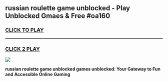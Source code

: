 
## russian roulette game unblocked - Play Unblocked Gmaes & Free #oa160
<h3>
<a href="https://premium.freeplayer.one?title=russian_roulette_game_unblocked&ref=03M">CLICK TO PLAY</a></h3>
<hr>

<h3>
<a href="https://premium.freeplayer.one?title=russian_roulette_game_unblocked&ref=03M">CLICK 2 PLAY</a>
  
</h3>

<a href="https://premium.freeplayer.one?title=russian_roulette_game_unblocked&ref=03M"><img src="https://clearcache.store/games.png"></a>


**russian roulette game unblocked games unblocked: Your Gateway to Fun and Accessible Online Gaming**

